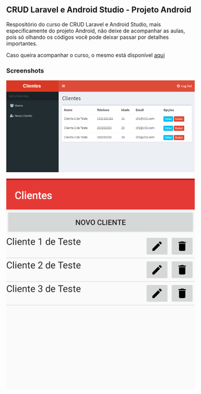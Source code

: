 <h2>CRUD Laravel e Android Studio - Projeto Android</h2>

<p>Respositório do curso de CRUD Laravel e Android Studio, mais especificamente do projeto Android, não deixe de acompanhar as aulas, pois só olhando os códigos você pode deixar passar por detalhes importantes.</p>

<p>Caso queira acompanhar o curso, o mesmo está disponível <a href='https://www.youtube.com/playlist?list=PLssIKrX2yyQHCAIpPExVlnqcLP4j03SuA'>aqui</a></p>

<h3>Screenshots</h3>

![Screenshot](screens/screenlv.jpg)

![Screenshot](screens/screenand.jpg)
